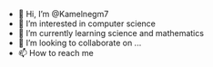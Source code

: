 - 👋 Hi, I’m @Kamelnegm7
- 👀 I’m interested in computer science
- 🌱 I’m currently learning  science and mathematics
- 💞️ I’m looking to collaborate on ...
- 📫 How to reach me 

<!---
Kamelnegm7/Kamelnegm7 is a ✨ special ✨ repository because its `README.md` (this file) appears on your GitHub profile.
You can click the Preview link to take a look at your changes.
--->
